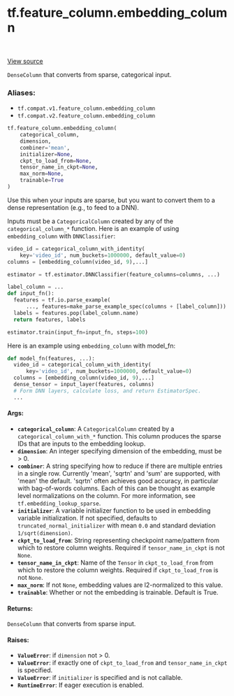 <div itemscope itemtype="http://developers.google.com/ReferenceObject">
<meta itemprop="name" content="tf.feature_column.embedding_column" />
<meta itemprop="path" content="Stable" />
</div>

# tf.feature_column.embedding_column

<!-- Insert buttons -->

<table class="tfo-notebook-buttons tfo-api" align="left">
</table>

<a target="_blank" href="/code/stable/tensorflow/python/feature_column/feature_column_v2.py">View source</a>



<!-- Start diff -->
`DenseColumn` that converts from sparse, categorical input.

### Aliases:

* `tf.compat.v1.feature_column.embedding_column`
* `tf.compat.v2.feature_column.embedding_column`


``` python
tf.feature_column.embedding_column(
    categorical_column,
    dimension,
    combiner='mean',
    initializer=None,
    ckpt_to_load_from=None,
    tensor_name_in_ckpt=None,
    max_norm=None,
    trainable=True
)
```



<!-- Placeholder for "Used in" -->

Use this when your inputs are sparse, but you want to convert them to a dense
representation (e.g., to feed to a DNN).

Inputs must be a `CategoricalColumn` created by any of the
`categorical_column_*` function. Here is an example of using
`embedding_column` with `DNNClassifier`:

```python
video_id = categorical_column_with_identity(
    key='video_id', num_buckets=1000000, default_value=0)
columns = [embedding_column(video_id, 9),...]

estimator = tf.estimator.DNNClassifier(feature_columns=columns, ...)

label_column = ...
def input_fn():
  features = tf.io.parse_example(
      ..., features=make_parse_example_spec(columns + [label_column]))
  labels = features.pop(label_column.name)
  return features, labels

estimator.train(input_fn=input_fn, steps=100)
```

Here is an example using `embedding_column` with model_fn:

```python
def model_fn(features, ...):
  video_id = categorical_column_with_identity(
      key='video_id', num_buckets=1000000, default_value=0)
  columns = [embedding_column(video_id, 9),...]
  dense_tensor = input_layer(features, columns)
  # Form DNN layers, calculate loss, and return EstimatorSpec.
  ...
```

#### Args:


* <b>`categorical_column`</b>: A `CategoricalColumn` created by a
  `categorical_column_with_*` function. This column produces the sparse IDs
  that are inputs to the embedding lookup.
* <b>`dimension`</b>: An integer specifying dimension of the embedding, must be > 0.
* <b>`combiner`</b>: A string specifying how to reduce if there are multiple entries in
  a single row. Currently 'mean', 'sqrtn' and 'sum' are supported, with
  'mean' the default. 'sqrtn' often achieves good accuracy, in particular
  with bag-of-words columns. Each of this can be thought as example level
  normalizations on the column. For more information, see
  `tf.embedding_lookup_sparse`.
* <b>`initializer`</b>: A variable initializer function to be used in embedding
  variable initialization. If not specified, defaults to
  `truncated_normal_initializer` with mean `0.0` and
  standard deviation `1/sqrt(dimension)`.
* <b>`ckpt_to_load_from`</b>: String representing checkpoint name/pattern from which to
  restore column weights. Required if `tensor_name_in_ckpt` is not `None`.
* <b>`tensor_name_in_ckpt`</b>: Name of the `Tensor` in `ckpt_to_load_from` from which
  to restore the column weights. Required if `ckpt_to_load_from` is not
  `None`.
* <b>`max_norm`</b>: If not `None`, embedding values are l2-normalized to this value.
* <b>`trainable`</b>: Whether or not the embedding is trainable. Default is True.


#### Returns:

`DenseColumn` that converts from sparse input.



#### Raises:


* <b>`ValueError`</b>: if `dimension` not > 0.
* <b>`ValueError`</b>: if exactly one of `ckpt_to_load_from` and `tensor_name_in_ckpt`
  is specified.
* <b>`ValueError`</b>: if `initializer` is specified and is not callable.
* <b>`RuntimeError`</b>: If eager execution is enabled.
